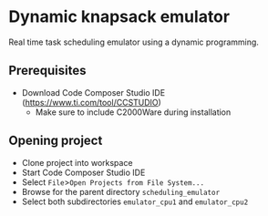 # Dynamic knapsack emulator
Real time task scheduling emulator using a dynamic programming.

## Prerequisites

- Download Code Composer Studio IDE (https://www.ti.com/tool/CCSTUDIO)
    - Make sure to include C2000Ware during installation

## Opening project

- Clone project into workspace
- Start Code Composer Studio IDE
- Select `File`>`Open Projects from File System...`
- Browse for the parent directory `scheduling_emulator`
- Select both subdirectories `emulator_cpu1` and `emulator_cpu2`